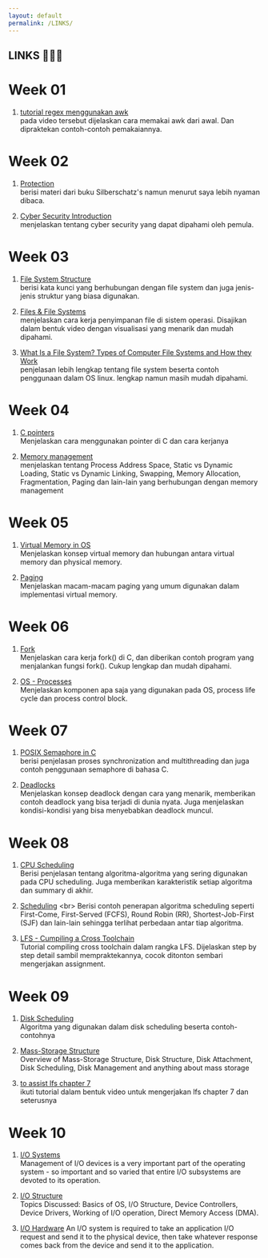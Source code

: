 ```yaml
---
layout: default
permalink: /LINKS/
---
```


## LINKS 👩🏻‍💻

# Week 01
1. [tutorial regex menggunakan awk](https://www.youtube.com/watch?v=9YOZmI-zWok)<br>
pada video tersebut dijelaskan cara memakai awk dari awal. Dan dipraktekan contoh-contoh pemakaiannya.

# Week 02
1. [Protection](https://www.cs.uic.edu/~jbell/CourseNotes/OperatingSystems/14_Protection.html) <br>
berisi materi dari buku Silberschatz's namun menurut saya lebih nyaman dibaca.

2. [Cyber Security Introduction](https://www.youtube.com/watch?v=rcDO8km6R6c) <br>
menjelaskan tentang cyber security yang dapat dipahami oleh pemula.

# Week 03
1. [File System Structure](https://www.geeksforgeeks.org/file-systems-in-operating-system/) <br>
berisi kata kunci yang berhubungan dengan file system dan juga jenis-jenis struktur yang biasa digunakan.

2. [Files & File Systems](https://www.youtube.com/watch?v=KN8YgJnShPM) <br>
menjelaskan cara kerja penyimpanan file di sistem operasi. Disajikan dalam bentuk video dengan visualisasi yang menarik dan mudah dipahami.

3. [What Is a File System? Types of Computer File Systems and How they Work](https://www.freecodecamp.org/news/file-systems-architecture-explained/) <br>
penjelasan lebih lengkap tentang file system beserta contoh penggunaan dalam OS linux. lengkap namun masih mudah dipahami.

# Week 04
1. [C pointers](https://www.tutorialspoint.com/cprogramming/c_pointers.htm) <br>
Menjelaskan cara menggunakan pointer di C dan cara kerjanya

2. [Memory management](https://www.tutorialspoint.com/operating_system/os_memory_management.htm) <br>
menjelaskan tentang Process Address Space, Static vs Dynamic Loading, Static vs Dynamic Linking, Swapping, Memory Allocation, Fragmentation, Paging dan lain-lain yang berhubungan dengan memory management

# Week 05
1. [Virtual Memory in OS](https://www.geeksforgeeks.org/virtual-memory-in-operating-system/) <br>
Menjelaskan konsep virtual memory dan hubungan antara virtual memory dan physical memory.

2. [Paging](https://www.tutorialspoint.com/operating_system/os_virtual_memory.htm) <br>
Menjelaskan macam-macam paging yang umum digunakan dalam implementasi virtual memory.

# Week 06
1. [Fork](https://www.geeksforgeeks.org/fork-system-call/) <br>
Menjelaskan cara kerja fork() di C, dan diberikan contoh program yang menjalankan fungsi fork(). Cukup lengkap dan mudah dipahami.

2. [OS - Processes](https://www.tutorialspoint.com/operating_system/os_processes.htm) <br>
Menjelaskan komponen apa saja yang digunakan pada OS, process life cycle dan process control block.

# Week 07
1. [POSIX Semaphore in C](https://www.geeksforgeeks.org/use-posix-semaphores-c/) <br>
berisi penjelasan proses synchronization and multithreading dan juga contoh penggunaan semaphore di bahasa C.

2. [Deadlocks](https://www.geeksforgeeks.org/introduction-of-deadlock-in-operating-system/) <br>
Menjelaskan konsep deadlock dengan cara yang menarik, memberikan contoh deadlock yang bisa terjadi di dunia nyata. Juga menjelaskan kondisi-kondisi yang bisa menyebabkan deadlock muncul.

# Week 08
1. [CPU Scheduling](https://www.guru99.com/cpu-scheduling-algorithms.html#:~:text=CPU%20Scheduling%20is%20a%20process,the%20ready%20queue%20for%20execution.) <br>
Berisi penjelasan tentang algoritma-algoritma yang sering digunakan pada CPU scheduling. Juga memberikan karakteristik setiap algoritma dan summary di akhir.

2. [Scheduling](http://www2.cs.uregina.ca/~hamilton/courses/330/notes/scheduling/scheduling.html#:~:text=CPU%20burst%3A%20the%20amount%20of,%2FO%20bound%20(i.e.%20vi)) <br>
Berisi contoh penerapan algoritma scheduling seperti First-Come, First-Served (FCFS), Round Robin (RR), Shortest-Job-First (SJF) dan lain-lain sehingga terlihat perbedaan antar tiap algoritma.


3. [LFS - Cumpiling a Cross Toolchain](https://www.youtube.com/watch?v=6Mw4l0khpCU) <br>
Tutorial compiling cross toolchain dalam rangka LFS. Dijelaskan step by step detail sambil mempraktekannya, cocok ditonton sembari mengerjakan assignment.

# Week 09
1. [Disk Scheduling](http://www.cs.iit.edu/~cs561/cs450/disksched/disksched.html) <br>
Algoritma yang digunakan dalam disk scheduling beserta contoh-contohnya

2. [Mass-Storage Structure](https://www.cs.uic.edu/~jbell/CourseNotes/OperatingSystems/10_MassStorage.html) <br>
Overview of Mass-Storage Structure, Disk Structure, Disk Attachment, Disk Scheduling, Disk Management and anything about mass storage

3. [to assist lfs chapter 7](https://www.youtube.com/playlist?list=PLyc5xVO2uDsDK5_zewRXYOZA0cyjwcboE) <br>
ikuti tutorial dalam bentuk video untuk mengerjakan lfs chapter 7 dan seterusnya

# Week 10
1. [I/O Systems](https://www.cs.uic.edu/~jbell/CourseNotes/OperatingSystems/13_IOSystems.html) <br>
Management of I/O devices is a very important part of the operating system - so important and so varied that entire I/O subsystems are devoted to its operation.

2. [I/O Structure](https://www.youtube.com/watch?v=F18RiREDkwE) <br>
Topics Discussed: Basics of OS, I/O Structure, Device Controllers, Device Drivers, Working of I/O operation, Direct Memory Access (DMA).

3. [I/O Hardware](https://www.tutorialspoint.com/operating_system/os_io_hardware.htm)
An I/O system is required to take an application I/O request and send it to the physical device, then take whatever response comes back from the device and send it to the application.


